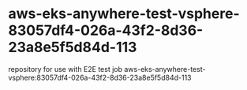 # aws-eks-anywhere-test-vsphere-83057df4-026a-43f2-8d36-23a8e5f5d84d-113
repository for use with E2E test job aws-eks-anywhere-test-vsphere:83057df4-026a-43f2-8d36-23a8e5f5d84d-113
